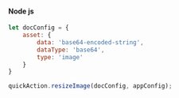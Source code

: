 <CodeBlock slots="heading, code" repeat="1" languages=" js" />

#### Node js

```js
let docConfig = {
    asset: {
        data: 'base64-encoded-string',
        dataType: 'base64',
        type: 'image'
    }
}

quickAction.resizeImage(docConfig, appConfig);
```
